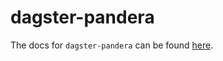 # dagster-pandera

The docs for `dagster-pandera` can be found
[here](https://docs.dagster.io/_apidocs/libraries/dagster-pandera).
